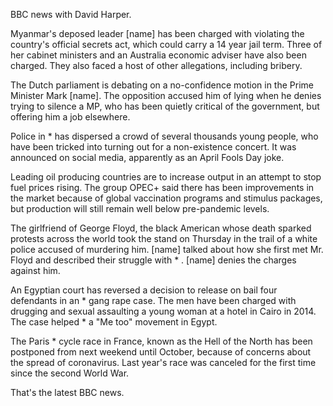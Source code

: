 BBC news with David Harper.

Myanmar's deposed leader [name] has been charged with violating the country's official secrets act, which could carry a 14 year jail term. Three of her cabinet ministers and an Australia economic adviser have also been charged. They also faced a host of other allegations, including bribery.

The Dutch parliament is debating on a no-confidence motion in the Prime Minister Mark [name]. The opposition accused him of lying when he denies trying to silence a MP, who has been quietly critical of the government, but offering him a job elsewhere.

Police in * has dispersed a crowd of several thousands young people, who have been tricked into turning out for a non-existence concert. It was announced on social media, apparently as an April Fools Day joke.

Leading oil producing countries are to increase output in an attempt to stop fuel prices rising. The group OPEC+ said there has been improvements in the market because of global vaccination programs and stimulus packages, but production will still remain well below pre-pandemic levels.

The girlfriend of George Floyd, the black American whose death sparked protests across the world took the stand on Thursday in the trail of a white police accused of murdering him. [name] talked about how she first met Mr. Floyd and described their struggle with * . [name] denies the charges against him.

An Egyptian court has reversed a decision to release on bail four defendants in an * gang rape case. The men have been charged with drugging and sexual assaulting a young woman at a hotel in Cairo in 2014. The case helped * a "Me too" movement in Egypt.

The Paris * cycle race in France, known as the Hell of the North has been postponed from next weekend until October, because of concerns about the spread of coronavirus. Last year's race was canceled for the first time since the second World War.

That's the latest BBC news.

